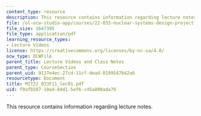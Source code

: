```yaml
---
content_type: resource
description: This resource contains information regarding lecture notes.
file: /ol-ocw-studio-app/courses/22-033-nuclear-systems-design-project-fall-2011/f9afb58710ad84d15ef6c45a800ada79_MIT22_033F11_lec01.pdf
file_size: 1647395
file_type: application/pdf
learning_resource_types:
- Lecture Videos
license: https://creativecommons.org/licenses/by-nc-sa/4.0/
ocw_type: OCWFile
parent_title: Lecture Videos and Class Notes
parent_type: CourseSection
parent_uid: 9117e4ec-27cd-11cf-dead-0199547b42a6
resourcetype: Document
title: MIT22_033F11_lec01.pdf
uid: f9afb587-10ad-84d1-5ef6-c45a800ada79
---
```

This resource contains information regarding lecture notes.